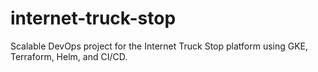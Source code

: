 # internet-truck-stop
Scalable DevOps project for the Internet Truck Stop platform using GKE, Terraform, Helm, and CI/CD.
